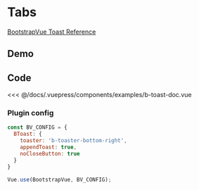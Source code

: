 # Tabs

[BootstrapVue Toast Reference](https://bootstrap-vue.org/docs/components/toast)

## Demo
<Demo componentName="examples-b-toast-doc" />

## Code
<SourceCode>
<<< @/docs/.vuepress/components/examples/b-toast-doc.vue
</SourceCode>

### Plugin config

```js
const BV_CONFIG = {
  BToast: {
    toaster: 'b-toaster-bottom-right',
    appendToast: true,
    noCloseButton: true
  }
}

Vue.use(BootstrapVue, BV_CONFIG);
```